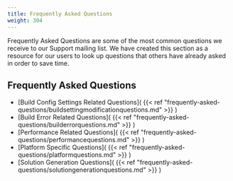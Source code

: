 ```yaml
---
title: Frequently Asked Questions
weight: 304
---
```


Frequently Asked Questions are some of the most common questions we receive to our Support mailing list.
We have created this section as a resource for our users to look up questions that others have already asked in order to save time.

<a name="FAQ_TOC"></a>
## Frequently Asked Questions ##

 - [Build Config Settings Related Questions]( {{< ref "frequently-asked-questions/buildsettingmodificationquestions.md" >}} )
 - [Build Error Related Questions]( {{< ref "frequently-asked-questions/builderrorquestions.md" >}} )
 - [Performance Related Questions]( {{< ref "frequently-asked-questions/performancequestions.md" >}} )
 - [Platform Specific Questions]( {{< ref "frequently-asked-questions/platformquestions.md" >}} )
 - [Solution Generation Questions]( {{< ref "frequently-asked-questions/solutiongenerationquestions.md" >}} )

